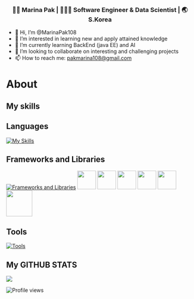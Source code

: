 
<div align="center">
<h3> 👩🏻 Marina Pak | 👩🏻‍💻 Software Engineer & Data Scientist | 🌏 S.Korea </h3> 
</div>

- 👋 Hi, I’m @MarinaPak108
- 👀 I’m interested in learning new and apply attained knowledge
- 🌱 I’m currently learning BackEnd (java EE) and AI
- 💞️ I’m looking to collaborate on interesting and challenging projects
- 📫 How to reach me:  pakmarina108@gmail.com

# About 
## My skills

## Languages

[![My Skills](https://skillicons.dev/icons?i=java,py,cs,py,javascript,flutter,&theme=light)](https://skillicons.dev)

## Frameworks and Libraries

[![Frameworks and Libraries](https://skillicons.dev/icons?i=spring,hibernate,dotnet,html,css,tensorflow&theme=light)](https://skillicons.dev)
<img width="50px" src="https://numpy.org/images/logo.svg"/> 
<img width="50px" src="https://pandas.pydata.org/static/img/pandas_mark.svg"/> 
<img width="50px" src="https://upload.wikimedia.org/wikipedia/commons/thumb/0/01/Created_with_Matplotlib-logo.svg/128px-Created_with_Matplotlib-logo.svg.png?20150219130408"/>
<img width="50px" src="https://seaborn.pydata.org/_images/logo-mark-lightbg.svg"/>
<img width="50px" src="https://feature-engine.trainindata.com/en/latest/_images/FeatureEngine.png"/>
<img width="70px" src="https://logos-download.com/wp-content/uploads/2021/01/Scikit_Learn_Logo-700x378.png"/>

## Tools

[![Tools](https://skillicons.dev/icons?i=docker,visualstudio,vscode,idea,mysql&theme=light)](https://skillicons.dev)

## My GITHUB STATS

<img src="https://github-readme-stats.vercel.app/api/top-langs/?username=MarinaPak108&layout=compact&theme=light" />

![Profile views](https://gpvc.arturio.dev/MarinaPak108)

</p>
<!---
MarinaPak108/MarinaPak108 is a ✨ special ✨ repository because its `README.md` (this file) appears on your GitHub profile.
You can click the Preview link to take a look at your changes.
--->
